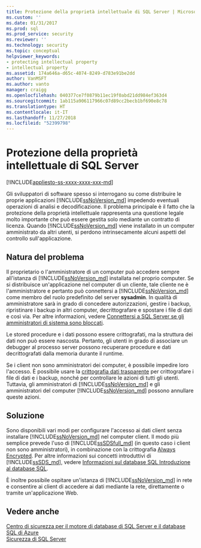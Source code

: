 ```yaml
---
title: Protezione della proprietà intellettuale di SQL Server | Microsoft Docs
ms.custom: ''
ms.date: 01/31/2017
ms.prod: sql
ms.prod_service: security
ms.reviewer: ''
ms.technology: security
ms.topic: conceptual
helpviewer_keywords:
- protecting intellectual property
- intellectual property
ms.assetid: 174a646a-d65c-4074-8249-d783e91be2dd
author: VanMSFT
ms.author: vanto
manager: craigg
ms.openlocfilehash: 040377ce7f0879b11ec19f0abd21dd984ef363d4
ms.sourcegitcommit: 1ab115a906117966c07d89cc2becb1bf690e8c78
ms.translationtype: HT
ms.contentlocale: it-IT
ms.lasthandoff: 11/27/2018
ms.locfileid: "52399798"
---
```

# <a name="protecting-your-sql-server-intellectual-property"></a>Protezione della proprietà intellettuale di SQL Server
[!INCLUDE[appliesto-ss-xxxx-xxxx-xxx-md](../../includes/appliesto-ss-xxxx-xxxx-xxx-md.md)]

Gli sviluppatori di software spesso si interrogano su come distribuire le proprie applicazioni [!INCLUDE[ssNoVersion_md](../../includes/ssnoversion-md.md)] impedendo eventuali operazioni di analisi e decodificazione. Il problema principale è il fatto che la protezione della proprietà intellettuale rappresenta una questione legale molto importante che può essere gestita solo mediante un contratto di licenza. Quando [!INCLUDE[ssNoVersion_md](../../includes/ssnoversion-md.md)] viene installato in un computer amministrato da altri utenti, si perdono intrinsecamente alcuni aspetti del controllo sull'applicazione. 

## <a name="nature-of-the-problem"></a>Natura del problema
Il proprietario o l'amministratore di un computer può accedere sempre all'istanza di [!INCLUDE[ssNoVersion_md](../../includes/ssnoversion-md.md)] installata nel proprio computer. Se si distribuisce un'applicazione nel computer di un cliente, tale cliente ne è l'amministratore e pertanto può connettersi a [!INCLUDE[ssNoVersion_md](../../includes/ssnoversion-md.md)] come membro del ruolo predefinito del server **sysadmin**. In qualità di amministratore sarà in grado di concedere autorizzazioni, gestire i backup, ripristinare i backup in altri computer, decrittografare e spostare i file di dati e così via. Per altre informazioni, vedere [Connettersi a SQL Server se gli amministratori di sistema sono bloccati](../../database-engine/configure-windows/connect-to-sql-server-when-system-administrators-are-locked-out.md). 

Le stored procedure e i dati possono essere crittografati, ma la struttura dei dati non può essere nascosta. Pertanto, gli utenti in grado di associare un debugger al processo server possono recuperare procedure e dati decrittografati dalla memoria durante il runtime.

Se i client non sono amministratori dei computer, è possibile impedire loro l'accesso. È possibile usare la [crittografia dati trasparente](../../relational-databases/security/encryption/transparent-data-encryption.md) per crittografare i file di dati e i backup, nonché per controllare le azioni di tutti gli utenti. Tuttavia, gli amministratori di [!INCLUDE[ssNoVersion_md](../../includes/ssnoversion-md.md)] e gli amministratori del computer [!INCLUDE[ssNoVersion_md](../../includes/ssnoversion-md.md)] possono annullare queste azioni.

## <a name="solution"></a>Soluzione
Sono disponibili vari modi per configurare l'accesso ai dati client senza installare [!INCLUDE[ssNoVersion_md](../../includes/ssnoversion-md.md)] nel computer client. Il modo più semplice prevede l'uso di [!INCLUDE[ssSDSfull_md](../../includes/sssdsfull-md.md)] (in questo caso i client non sono amministratori), in combinazione con la crittografia [Always Encrypted](../../relational-databases/security/encryption/always-encrypted-database-engine.md). Per altre informazioni sui concetti introduttivi di [!INCLUDE[ssSDS_md](../../includes/sssds-md.md)], vedere [Informazioni sul database SQL Introduzione al database SQL](https://docs.microsoft.com/azure/sql-database/sql-database-technical-overview).  

È inoltre possibile ospitare un'istanza di [!INCLUDE[ssNoVersion_md](../../includes/ssnoversion-md.md)] in rete e consentire ai client di accedere ai dati mediante la rete, direttamente o tramite un'applicazione Web.

## <a name="see-also"></a>Vedere anche

[Centro di sicurezza per il motore di database di SQL Server e il database SQL di Azure](../../relational-databases/security/security-center-for-sql-server-database-engine-and-azure-sql-database.md)  
[Sicurezza di SQL Server](../../relational-databases/security/securing-sql-server.md)  

